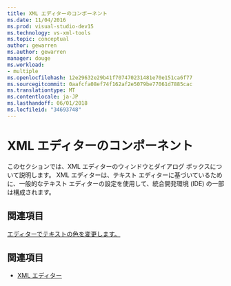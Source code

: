 ```yaml
---
title: XML エディターのコンポーネント
ms.date: 11/04/2016
ms.prod: visual-studio-dev15
ms.technology: vs-xml-tools
ms.topic: conceptual
author: gewarren
ms.author: gewarren
manager: douge
ms.workload:
- multiple
ms.openlocfilehash: 12e29632e29b41f707470231481e70e151ca6f77
ms.sourcegitcommit: 0aafcfa08ef74f162af2e5079be77061d7885cac
ms.translationtype: MT
ms.contentlocale: ja-JP
ms.lasthandoff: 06/01/2018
ms.locfileid: "34693748"
---
```

# <a name="xml-editor-components"></a>XML エディターのコンポーネント

このセクションでは、XML エディターのウィンドウとダイアログ ボックスについて説明します。 XML エディターは、テキスト エディターに基づいているために、一般的なテキスト エディターの設定を使用して、統合開発環境 (IDE) の一部は構成されます。

## <a name="related-sections"></a>関連項目

[エディターでテキストの色を変更します。](../ide/quickstart-personalize-the-ide.md#change-text-color)

## <a name="see-also"></a>関連項目

- [XML エディター](../xml-tools/xml-editor.md)